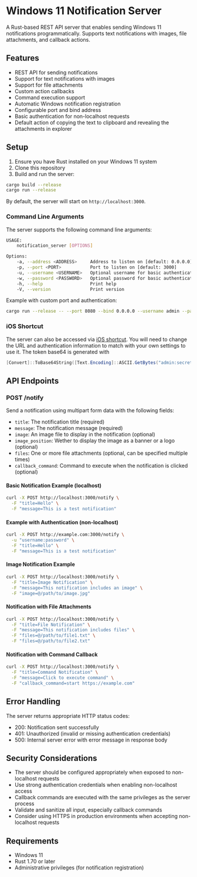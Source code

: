 # Windows 11 Notification Server

A Rust-based REST API server that enables sending Windows 11 notifications programmatically. Supports text notifications with images, file attachments, and callback actions.

## Features

- REST API for sending notifications
- Support for text notifications with images
- Support for file attachments
- Custom action callbacks
- Command execution support
- Automatic Windows notification registration
- Configurable port and bind address
- Basic authentication for non-localhost requests
- Default action of copying the text to clipboard and revealing the attachments in explorer

## Setup

1. Ensure you have Rust installed on your Windows 11 system
2. Clone this repository
3. Build and run the server:
```bash
cargo build --release
cargo run --release
```

By default, the server will start on `http://localhost:3000`.

### Command Line Arguments

The server supports the following command line arguments:

```bash
USAGE:
    notification_server [OPTIONS]

Options:
    -a, --address <ADDRESS>     Address to listen on [default: 0.0.0.0]
    -p, --port <PORT>           Port to listen on [default: 3000]
    -u, --username <USERNAME>   Optional username for basic authentication
    -w, --password <PASSWORD>   Optional password for basic authentication
    -h, --help                  Print help
    -V, --version               Print version
```

Example with custom port and authentication:
```bash
cargo run --release -- --port 8080 --bind 0.0.0.0 --username admin --password secret
```

### iOS Shortcut

The server can also be accessed via [iOS shortcut](https://www.icloud.com/shortcuts/fcdb2058fb2e45ee89a2dfebc71140e5). You will need to change the URL and authentication information to match with your own settings to use it. The token base64 is generated with

```powershell
[Convert]::ToBase64String([Text.Encoding]::ASCII.GetBytes("admin:secret"))
```

## API Endpoints

### POST /notify

Send a notification using multipart form data with the following fields:

- `title`: The notification title (required)
- `message`: The notification message (required)
- `image`: An image file to display in the notification (optional)
- `image_position`: Wether to display the image as a banner or a logo (optional)
- `files`: One or more file attachments (optional, can be specified multiple times)
- `callback_command`: Command to execute when the notification is clicked (optional)

#### Basic Notification Example (localhost)

```bash
curl -X POST http://localhost:3000/notify \
  -F "title=Hello" \
  -F "message=This is a test notification"
```

#### Example with Authentication (non-localhost)

```bash
curl -X POST http://example.com:3000/notify \
  -u "username:password" \
  -F "title=Hello" \
  -F "message=This is a test notification"
```

#### Image Notification Example

```bash
curl -X POST http://localhost:3000/notify \
  -F "title=Image Notification" \
  -F "message=This notification includes an image" \
  -F "image=@/path/to/image.jpg"
```

#### Notification with File Attachments

```bash
curl -X POST http://localhost:3000/notify \
  -F "title=File Notification" \
  -F "message=This notification includes files" \
  -F "files=@/path/to/file1.txt" \
  -F "files=@/path/to/file2.txt"
```

#### Notification with Command Callback

```bash
curl -X POST http://localhost:3000/notify \
  -F "title=Command Notification" \
  -F "message=Click to execute command" \
  -F "callback_command=start https://example.com"
```

## Error Handling

The server returns appropriate HTTP status codes:

- 200: Notification sent successfully
- 401: Unauthorized (invalid or missing authentication credentials)
- 500: Internal server error with error message in response body

## Security Considerations

- The server should be configured appropriately when exposed to non-localhost requests
- Use strong authentication credentials when enabling non-localhost access
- Callback commands are executed with the same privileges as the server process
- Validate and sanitize all input, especially callback commands
- Consider using HTTPS in production environments when accepting non-localhost requests

## Requirements

- Windows 11
- Rust 1.70 or later
- Administrative privileges (for notification registration)
